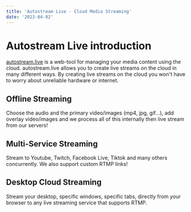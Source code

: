 ```yaml
---
title: 'Autostream Live - Cloud Media Streaming'
date: '2023-04-02'
---
```


# Autostream Live introduction

[autostream.live](https://www.autostream.live/) is a web-tool for managing your media content using the cloud. autostream.live allows you to create live streams on the cloud in many different ways. By creating live streams on the cloud you won't have to worry about unreliable hardware or internet. 

## Offline Streaming

Choose the audio and the primary video/images (mp4, jpg, gif...), add overlay video/images and we process all of this internally then live stream from our servers!

## Multi-Service Streaming

Stream to Youtube, Twitch, Facebook Live, Tiktok and many others concurrently. We also support custom RTMP links!

## Desktop Cloud Streaming

Stream your desktop, specific windows, specific tabs, directly from your browser to any live streaming service that supports RTMP.
